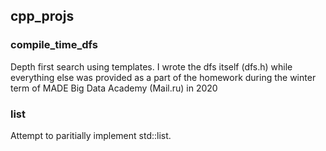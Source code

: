 ## cpp_projs

### compile_time_dfs
Depth first search using templates. I wrote the dfs itself (dfs.h) while everything else was provided as a part of the homework during the winter term of MADE Big Data Academy (Mail.ru) in 2020  



### list
Attempt to paritially implement std::list. 
